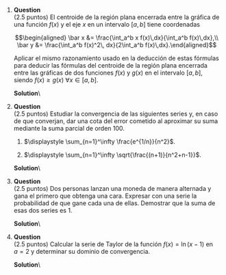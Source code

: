 1.  **Question**\
    (2.5 puntos) El centroide de la región plana encerrada entre la
    gráfica de una función $f(x)$ y el eje $x$ en un intervalo $[a,b]$
    tiene coordenadas

    $$\begin{aligned}
      \bar x &= \frac{\int_a^b x f(x)\,dx}{\int_a^b f(x)\,dx},\\
      \bar y &= \frac{\int_a^b f(x)^2\, dx}{2\int_a^b f(x)\,dx}.\end{aligned}$$

    Aplicar el mismo razonamiento usado en la deducción de estas
    fórmulas para deducir las fórmulas del centroide de la región plana
    encerrada entre las gráficas de dos funciones $f(x)$ y $g(x)$ en el
    intervalo $[a,b]$, siendo $f(x)\geq g(x)$ $\forall x\in[a,b]$.

    **Solution**\

2.  **Question**\
    (2.5 puntos) Estudiar la convergencia de las siguientes series y, en
    caso de que converjan, dar una cota del error cometido al aproximar
    su suma mediante la suma parcial de orden 100.

    1.  $\displaystyle \sum_{n=1}^\infty \frac{e^{1/n}}{n^2}$.

    2.  $\displaystyle \sum_{n=1}^\infty \sqrt{\frac{(n+1)}{n^2+n-1}}$.

    **Solution**\

3.  **Question**\
    (2.5 puntos) Dos personas lanzan una moneda de manera alternada y
    gana el primero que obtenga una cara. Expresar con una serie la
    probabilidad de que gane cada una de ellas. Demostrar que la suma de
    esas dos series es 1.

    **Solution**\

4.  **Question**\
    (2.5 puntos) Calcular la serie de Taylor de la función
    $f(x)=\ln(x-1)$ en $a=2$ y determinar su dominio de convergencia.

    **Solution**\
